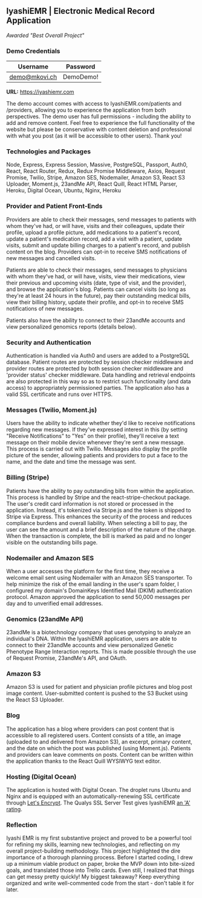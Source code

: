 ## IyashiEMR | Electronic Medical Record Application

*Awarded "Best Overall Project"*


### Demo Credentials
|  Username | Password  |
| ------------ | ------------ |
| demo@mkovi.ch  | DemoDemo!  |



**URL:** https://iyashiemr.com

The demo account comes with access to IyashiEMR.com/patients and /providers, allowing you to experience the application from both perspectives. The demo user has full permissions - including the ability to add and remove content. Feel free to experience the full functionality of the website but please be conservative with content deletion and professional with what you post (as it will be accessible to other users). Thank you!

### Technologies and Packages
Node, Express, Express Session, Massive, PostgreSQL, Passport, Auth0, React, React Router, Redux, Redux Promise Middleware, Axios, Request Promise, Twilio, Stripe, Amazon SES, Nodemailer, Amazon S3, React S3 Uploader, Moment.js, 23andMe API, React Quill, React HTML Parser, Heroku, Digital Ocean, Ubuntu, Nginx, Heroku

### Provider and Patient Front-Ends

Providers are able to check their messages, send messages to patients with whom they've had, or will have, visits and their colleagues, update their profile, upload a profile picture, add medications to a patient's record, update a patient's medication record, add a visit with a patient, update visits, submit and update billing charges to a patient's record, and publish content on the blog. Providers can opt-in to receive SMS notifications of new messages and cancelled visits.

Patients are able to check their messages, send messages to physicians with whom they've had, or will have, visits, view their medications, view their previous and upcoming visits (date, type of visit, and the provider), and browse the application's blog. Patients can cancel visits (so long as they're at least 24 hours in the future), pay their outstanding medical bills, view their billing history, update their profile, and opt-in to receive SMS notifications of new messages.

Patients also have the ability to connect to their 23andMe accounts and view personalized genomics reports (details below).

### Security and Authentication

Authentication is handled via Auth0 and users are added to a PostgreSQL database. Patient routes are protected by session checker middleware and provider routes are protected by both session checker middleware and 'provider status' checker middleware. Data handling and retrieval endpoints are also protected in this way so as to restrict such functionality (and data access) to appropriately permissioned parties. The application also has a valid SSL certificate and runs over HTTPS.

### Messages (Twilio, Moment.js)

Users have the ability to indicate whether they'd like to receive notifications regarding new messages. If they've expressed interest in this (by setting "Receive Notifications" to "Yes" on their profile), they'll receive a text message on their mobile device whenever they're sent a new message. This process is carried out with Twilio. Messages also display the profile picture of the sender, allowing patients and providers to put a face to the name, and the date and time the message was sent.

### Billing (Stripe)

Patients have the ability to pay outstanding bills from within the application. This process is handled by Stripe and the react-stripe-checkout package. The user's credit card information is not stored or processed in the application. Instead, it's tokenized via Stripe.js and the token is shipped to Stripe via Express. This enhances the security of the process and reduces compliance burdens and overall liability. When selecting a bill to pay, the user can see the amount and a brief description of the nature of the charge. When the transaction is complete, the bill is marked as paid and no longer visible on the outstanding bills page.

### Nodemailer and Amazon SES

When a user accesses the platform for the first time, they receive a welcome email sent using Nodemailer with an Amazon SES transporter. To help minimize the risk of the email landing in the user's spam folder, I configured my domain's DomainKeys Identified Mail (DKIM) authentication protocol. Amazon approved the application to send 50,000 messages per day and to unverified email addresses.

### Genomics (23andMe API)

23andMe is a biotechnology company that uses genotyping to analyze an individual's DNA. Within the IyashiEMR application, users are able to connect to their 23andMe accounts and view personalized Genetic Phenotype Range Interaction reports. This is made possible through the use of Request Promise, 23andMe's API, and OAuth.

### Amazon S3

Amazon S3 is used for patient and physician profile pictures and blog post image content. User-submitted content is pushed to the S3 Bucket using the React S3 Uploader.

### Blog

The application has a blog where providers can post content that is accessible to all registered users. Content consists of a title, an image (uploaded to and delivered from Amazon S3), an excerpt, primary content, and the date on which the post was published (using Moment.js). Patients and providers can leave comments on posts. Content can be written within the application thanks to the React Quill WYSIWYG text editor.

### Hosting (Digital Ocean)

The application is hosted with Digital Ocean. The droplet runs Ubuntu and Nginx and is equipped with an automatically-renewing SSL certificate through [Let's Encrypt](https://letsencrypt.org/about/). The Qualys SSL Server Test gives IyashiEMR [an 'A' rating](https://www.ssllabs.com/ssltest/analyze.html?d=iyashiemr.com).

### Reflection

Iyashi EMR is my first substantive project and proved to be a powerful tool for refining my skills, learning new technologies, and reflecting on my overall project-building methodology. This project highlighted the dire importance of a thorough planning process. Before I started coding, I drew up a minimum viable product on paper, broke the MVP down into bite-sized goals, and translated those into Trello cards. Even still, I realized that things can get messy pretty quickly! My biggest takeaway? Keep everything organized and write well-commented code from the start - don't table it for later.
